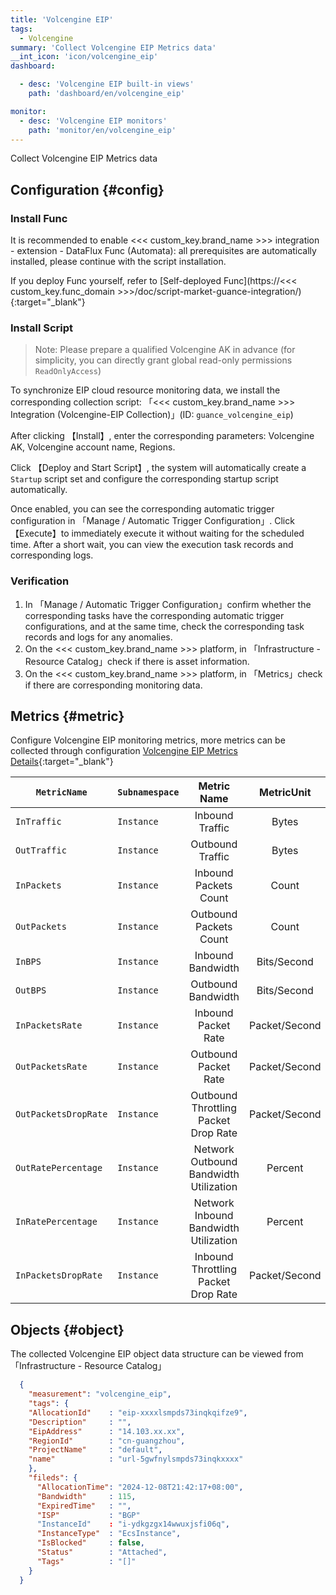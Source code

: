 ```yaml
---
title: 'Volcengine EIP'
tags: 
  - Volcengine
summary: 'Collect Volcengine EIP Metrics data'
__int_icon: 'icon/volcengine_eip'
dashboard:

  - desc: 'Volcengine EIP built-in views'
    path: 'dashboard/en/volcengine_eip'

monitor:
  - desc: 'Volcengine EIP monitors'
    path: 'monitor/en/volcengine_eip'
---
```


Collect Volcengine EIP Metrics data

## Configuration {#config}

### Install Func

It is recommended to enable <<< custom_key.brand_name >>> integration - extension - DataFlux Func (Automata): all prerequisites are automatically installed, please continue with the script installation.

If you deploy Func yourself, refer to [Self-deployed Func](https://<<< custom_key.func_domain >>>/doc/script-market-guance-integration/){:target="_blank"}

### Install Script

> Note: Please prepare a qualified Volcengine AK in advance (for simplicity, you can directly grant global read-only permissions `ReadOnlyAccess`)

To synchronize EIP cloud resource monitoring data, we install the corresponding collection script: 「<<< custom_key.brand_name >>> Integration (Volcengine-EIP Collection)」(ID: `guance_volcengine_eip`)

After clicking 【Install】, enter the corresponding parameters: Volcengine AK, Volcengine account name, Regions.

Click 【Deploy and Start Script】, the system will automatically create a `Startup` script set and configure the corresponding startup script automatically.

Once enabled, you can see the corresponding automatic trigger configuration in 「Manage / Automatic Trigger Configuration」. Click 【Execute】to immediately execute it without waiting for the scheduled time. After a short wait, you can view the execution task records and corresponding logs.

### Verification

1. In 「Manage / Automatic Trigger Configuration」confirm whether the corresponding tasks have the corresponding automatic trigger configurations, and at the same time, check the corresponding task records and logs for any anomalies.
2. On the <<< custom_key.brand_name >>> platform, in 「Infrastructure - Resource Catalog」check if there is asset information.
3. On the <<< custom_key.brand_name >>> platform, in 「Metrics」check if there are corresponding monitoring data.

## Metrics {#metric}

Configure Volcengine EIP monitoring metrics, more metrics can be collected through configuration [Volcengine EIP Metrics Details](https://console.volcengine.com/cloud_monitor/docs?namespace=VCM_EIP){:target="_blank"}

|`MetricName` |`Subnamespace` |Metric Name |MetricUnit | Dimension|
| ----------- |---------------| :----: |:--------: |:-------: |
| `InTraffic` | `Instance` | Inbound Traffic | Bytes | ResourceID |
| `OutTraffic` | `Instance` | Outbound Traffic | Bytes | ResourceID |
| `InPackets` | `Instance` | Inbound Packets Count | Count | ResourceID |
| `OutPackets` | `Instance` | Outbound Packets Count | Count | ResourceID |
| `InBPS` | `Instance` | Inbound Bandwidth | Bits/Second | ResourceID |
| `OutBPS` | `Instance` | Outbound Bandwidth | Bits/Second | ResourceID |
| `InPacketsRate` | `Instance` | Inbound Packet Rate | Packet/Second | ResourceID |
| `OutPacketsRate` | `Instance` | Outbound Packet Rate | Packet/Second | ResourceID |
| `OutPacketsDropRate` | `Instance` | Outbound Throttling Packet Drop Rate | Packet/Second | ResourceID |
| `OutRatePercentage` | `Instance` | Network Outbound Bandwidth Utilization | Percent | ResourceID |
| `InRatePercentage` | `Instance` | Network Inbound Bandwidth Utilization | Percent | ResourceID |
| `InPacketsDropRate` | `Instance` | Inbound Throttling Packet Drop Rate | Packet/Second | ResourceID |

## Objects {#object}

The collected Volcengine EIP object data structure can be viewed from 「Infrastructure - Resource Catalog」

``` json
  {
    "measurement": "volcengine_eip",
    "tags": {
    "AllocationId"    : "eip-xxxxlsmpds73inqkqifze9",
    "Description"     : "",
    "EipAddress"      : "14.103.xx.xx",
    "RegionId"        : "cn-guangzhou",
    "ProjectName"     : "default",
    "name"            : "url-5gwfnylsmpds73inqkxxxx"
    },
    "fileds": {
      "AllocationTime": "2024-12-08T21:42:17+08:00",
      "Bandwidth"     : 115,
      "ExpiredTime"   : "",
      "ISP"           : "BGP"
      "InstanceId"    : "i-ydkgzgx14wwuxjsfi06q",
      "InstanceType"  : "EcsInstance",
      "IsBlocked"     : false,
      "Status"        : "Attached",
      "Tags"          : "[]"
    }
  }
```